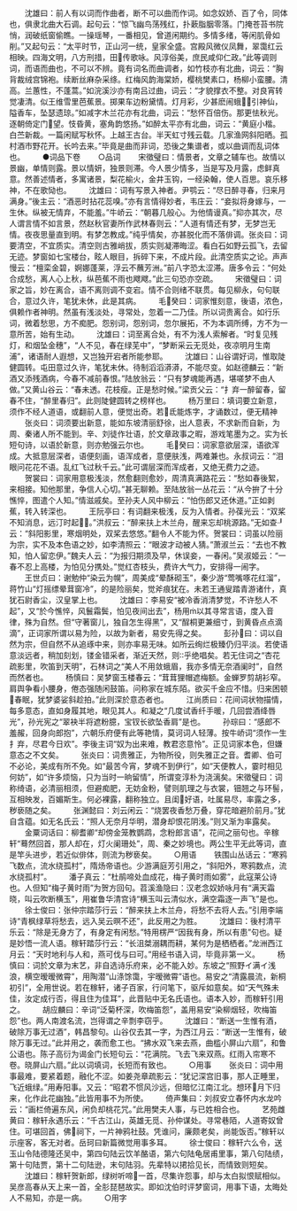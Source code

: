 <!-- { "loadSidebar": true } -->
　　沈雄曰：前人有以词而作曲者，断不可以曲而作词。如念奴娇、百了令，同体也，俱隶北曲大石调。起句云：“惊飞幽鸟荡残红，扑蔌脂胭零落。门掩苍苔书院悄，润破纸窗偷瞧。一操瑶琴，一番相见，曾道闲期约。多情多绪，等闲肌骨如削。”又起句云：“太平时节，正山河一统，皇家全盛。宫殿风微仪凤舞，翠霭红云相映。四海文明，八方刑措，田传歌咏。风淳俗美，庶民咸仰仁政。”此等调则词，而语而曲也，不可以不辨。竟有词名而曲调者，如竹枝亦有北曲，词云：“胸背裁绒宫锦袍。续断丝麻杂采绦。红梅风韵海棠娇，樱桃樊素口，杨柳小蛮腰。清高。兰蕙性，不蓬蒿。”如浣溪沙亦有南吕过曲，词云：“才貌撑衣不整。对良宵转觉凄清。似王维雪里芭蕉景。掷果车边粉黛情。灯月彩，少甚麽闹蛾，引神仙，隘香车，坠瑟遗琼。”如减字木兰花亦有北曲，词云：“愁怀百倍伤。那更怯秋光。逐朝倚定门望。忮昏黄，塞角韵悠扬。”如醉太平亦有北曲，词云：“黄庭小楷。白苎新裁。一篇闲赋写秋怀。上越王古台。半天虹寸残云载。几家渔网斜阳晒。孤村酒市野花开。长吟去来。”毕竟是曲而非词，恐後之集谱者，或以曲调而乱词体也。 
　　●词品下卷
　　○品词
　　宋徵璧曰：情景者，文章之辅车也。故情以景幽，单情则露。景以情妍，独景则滞。今人景少情多，当是写及月露，虑鲜真意。然善述情者，多寓诸景，梨花榆火，金井玉钩，一经染翰，使人百思。哀乐移神，不在歌恸也。
　　沈雄曰：词有写景入神者。尹鹗云：“尽日醉寻春，归来月满身。”後主云：“酒恶时拈花蕊嗅。”亦有言情得妙者，韦庄云：“妾拟将身嫁与，一生休。纵被无情弃，不能羞。”牛峤云：“朝暮几般心。为他情谩真。”抑亦其次，尽人谓言情不如言景，然赵秋官妻所作武林春则云：“人道有情还有梦，无梦岂无情。夜夜思量直到明。有梦怎教成。”纯乎情矣，亦甚脱化而不落俳调。张炎曰：词要清空，不宜质实。清空则古雅峭拔，质实则凝滞晦涩。看白石如野云孤飞，去留无迹。梦窗如七宝楼台，眩人眼目，拆碎下来，不成片段。此清空质实之论。声声慢云：“檀栾金碧，婀娜蓬莱，浮云不蘸芳洲。”前八字恐太涩滞。唐多令云：“何处合成愁，离人心上秋，纵芭蕉不雨也飕飕。”此三句恐亦空疏。
　　宋徵璧曰：词家之旨，妙在离合，语不离则调不变宕。情不合则绪不联贯。每见柳永，句句联合，意过久许，笔犹未休，此是其病。
　　毛癸曰：词家惟刻意，後语，浓色，俱赖作者神明。然虽有浅淡处，寻常处，忽着一二乃佳。所以词贵离合。如行乐词，微着愁思，方不痴肥。怨别词，怨别词，忽尔展拓，不为本调所缚，方不为一意所苦，始有生动。
　　沈雄曰：词至离合处，有不为浅人索解者。“时复见残灯，和烟坠金穗”，“人不见，春在绿芜中”，“梦断采云无觅处，夜凉明月生南浦”，诸语耐人遐想，又岂独开宕者所能参耶。
　　沈雄曰：山谷谓好词，惟取陡健圆转。屯田意过久许，笔犹未休。待制滔滔漭漭，不能尽变。如赵德麟云：“新酒又添残酒病，今春不减前春恨。”陆放翁云：“只有梦魂能再遇，堪嗟梦不由人做。”又黄山谷云：“春未透。花枝瘦。正是愁时候。”梁贡父云：“扌弃一醉留春，留春不住，“醉里春归”。此则陡健圆转之榜样也。
　　杨万里曰：填词要立新意，须作不经人道语，或翻前人意，便觉出奇。若氐能炼字，才诵数过，便无精神
　　张炎曰：词须要出新意，能如东坡清丽舒徐，出人意表，不求新而自新，为周、秦诸人所不能到。辛、刘徒作壮语，於文章政事之暇，游戏笔墨为之。实为长短句诗，以语於新意，则亦勉强云尔也。
　　毛癸曰：词家意欲层深，语欲浑成。大抵意层深者，语便刻画，语浑成者，意便肤浅，两难兼也。永叔词云：“泪眼问花花不语。乱红飞过秋千云。”此可谓层深而浑成者，又绝无费力之迹。
　　贺裳曰：词家用意极浅淡，然愈翻则愈妙，周清真满路花云：“愁如春後絮，来相接。知他那里，争信人心切。”甚无聊赖。至陆放翁一丛花云：“从今拚了十分憔悴，图遣个人知。”情滋戚矣。至孙夫人风中柳云：“怕伤郎又还休道。”正如剥蕉，转入转深也。
　　王阮亭曰：有词翻来极浅，反为入情者。孙葆光云：“双桨不知消息，远汀时起。”洪叔云：“醉来扶上木兰舟，醒来忘却桃源路。”无如查┚云：“斜阳影里，寒烟明处，双桨去悠悠。”翻令人不能为怀。贺裳曰：词虽以险丽为宗，实不及本色语之妙，如李清照云：“眼波才动被人猜。”萧淑兰云：“去也不教知，怕人留恋伊。”魏夫人云：“为报归期须及早，休误妾，一春闲。”吴淑姬云：“一春不忍上高楼，为怕见分携处。”觉红杏枝头，费许大气力，安排得一闹字。
　　王世贞曰：谢勉仲“染云为幌”，周美成“晕酥砌玉”，秦少游“莺嘴啄花红溜”，蒋竹山“灯摇缥晕茸窗冷”，的是险丽矣，觉斧痕犹在。未若王通叟踏青游诸什，真犹石尉香尘，汉皇掌上也。
　　沈雄曰：李易安“被冷香消清梦觉，不许愁人不起”，又“於今憔悴，风鬟霜鬓，怕见夜间出去”，杨用以其寻常言语，度入音律，殊为自然。但“守著窗儿，独自怎生得黑”，又“酲桐更兼细寸，到黄昏点点滴滴”，正词家所谓以易为险，以故为新者，易安先得之矣。
　　彭孙曰：词以自然为宗，但自然不从追琢中来，则亦率易无味。如所云绚烂极臻仍归平淡。若使语意淡远者，稍加刻划，镂金错采者，渐近天然，则乎绝唱矣。若无住词之“杏花疏影里，吹笛到天明”，石林词之“美人不用敛蛾眉，我亦多情无奈酒阑时”，自然而然者也。
　　杨慎曰：吴梦窗玉楼春云：“茸茸狸帽遮梅额。金蝉罗剪胡衫窄。肩舆争看小腰身，倦态强随闲鼓笛。问称家在城东陌。欲买千金应不惜。归来困顿春眠，犹梦婆娑斜趁拍。”此则深於意态者也。
　　江尚质曰：花间词状物描情，每多意态，直如身履其地，眼见其人。和凝之“几度试香纤手暖，几回尝酒绛唇光”，孙光宪之“翠袂半将遮粉臆，宝钗长欲坠香肩”是也。
　　孙琮曰：“感郎不羞赧，回身向郎抱”，六朝乐府便有此等艳情，莫诃词人轻薄。按牛峤词“须作一生扌弃，尽君今日欢”。李後主词“奴为出来难，教君恣意怜”。正见词家本色，但嫌意态之不文矣。
　　张炎曰：词贵雅正，为物所役，则失雅正之音。耆卿、伯可不必论，美成有所不免。如“最苦今宵，梦魂不到伊行”，如“天便教人，霎时相见何妨”，如“许多烦恼，只为当时一晌留情”，所谓变淳朴为浇漓矣。宋徵璧曰：词称绮语，必清丽相须，但避痴肥，无妨金粉，譬则肌理之与衣裳，钿翘之与环髻，互相映发，百媚斯生。何必裸露，翻称独立。且闺好语，吐属易尽，率露之多，秽亵随之矣。
　　张渊懿曰：刘云闲云：“烧罢夜香愁万叠，穿花暗避阶前月。”犹自含蕴。如无名氏云：“照人无奈月华明，潜身却恨花阴浅。”则又渐为率露矣。
　　金粟词话曰：柳耆卿“却傍金笼教鹦鹉，念粉郎言语”，花间之丽句也。辛稼轩“蓦然回首，那人却在，灯火阑珊处”，周、秦之妙境也。两公生平无此等词，直是竿头进步，若近似俳体，则流为秽亵矣。
　　○用语
　　铁围山丛话云：“寒鸦飞数点，流水绕孤村”，隋炀帝语也。少游满庭芳引用之，“斜阳外，寒鸦数点，流水绕孤村”。
　　潘子真云：“杜鹃啼处血成花，梅子黄时雨如雾”，此寇莱公诗也。人但知“梅子黄时雨”为贺方回句。苕溪渔隐曰：汉老念奴娇咏月有“满天霜晓，叫云吹断横玉”，用崔鲁华清宫诗“横玉叫云清似水，满空霜逐一声飞”是也。
　　徐士俊曰：张仲宗踏莎行云：“醉来扶上木兰舟，将愁不去将人去。”引用李端诗“青枫绿草将愁去，远入吴云暝不还”，此反用之为胜。
　　沈雄曰：後村清平乐云：“除是无身方了，有身定有闲愁。”特用楞严“因我有身，所以有患”句也。疑是妙悟一流人语。稼轩踏莎行云：“长沮桀溺耦而耕，某何为是栖栖者。”龙洲西江月云：“天时地利与人和，燕可伐与曰可。”用经书语入词，毕竟非第一义。
　　杨慎曰：词於文章为末艺，非自选诗乐府来，必不能入妙。东坡之“照野イ满イ浅浪，横空暧暧微霄”，用陶潜“山涤馀霭，宇暧微霄”语也。易安之“清露晨流，新桐初引”，全用世说。若在稼轩，诸子百家，行问笔下，驱斥如意矣。如“天气殊未佳，汝定成行否，得且住为佳耳”，此晋贴中无名氏语也。语本入妙，而稼轩引用之。
　　胡应麟曰：辛词“泛菊杯深，吹梅笛怨”，盖用易安“染柳烟轻，吹梅笛怨”也。两人南渡名流，岂得谓之辛剽李窃乎。
　　沈雄曰：“断送一生惟有酒，破除万事无过酒”，韩昌黎句。山谷仅去其一字，为西江月云：“断送一生惟有，破除万事无过。”此并用之，袭而愈工也。“拂水双飞来去燕，曲槛小屏山六扇”，和鲁公语也。陈子高衍为谒金门长短句云：“花满院。飞去飞来双燕。红雨入帘寒不卷。晓屏山六扇。”此以词填词，长短而有致也。
　　○用事
　　张炎曰：词中用事最难，要紧着题，融化不涩。如姜尧章疏影云：“犹记深宫旧事，那人正睡里，飞近蛾绿。”用寿阳事。又云：“昭君不惯风沙远，但暗忆江南江北。想环月下归来，化作此花幽独。”此皆用事不为所使。
　　倚声集曰：刘叔安立春怀内水龙吟云：“画栏倚遍东风，闲负却桃花咒。”此用樊夫人事，与已姓相合也。
　　艺苑雌黄曰：稼轩永遇乐云：“千古江山，英雄无觅、孙仲谋处。寻常巷陌，人道寄奴曾住。可堪回首，佛祠下，一片神鸦社鼓。凭谁问，廉颇老矣，尚能饭否。”稼轩以示座客，客无对者。岳珂曰新篇微觉用事多耳。
　　徐士俊曰：稼轩六么令，送玉山令陆德隆还吴中，第四句陆云饮羊酪语，第六句陆龟居甫里事，第八句陆绩，第十句陆贾，第十二句陆逊，末句陆羽。先辈特以捃拾见长，而情致则短矣。
　　沈雄曰：稼轩贺新郎，绿树听啼一首，尽集许怨事，却与太白拟恨赋相似。吴彦高春从天上来一首，全肜琵琶故实。即如沈伯时评梦窗词，用事下语，太晦处人不易知，亦是一病。
　　○用字
